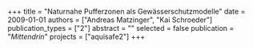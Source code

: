 +++
title = "Naturnahe Pufferzonen als Gewässerschutzmodelle"
date = 2009-01-01
authors = ["Andreas Matzinger", "Kai Schroeder"]
publication_types = ["2"]
abstract = ""
selected = false
publication = "*Mittendrin*"
projects = ["aquisafe2"]
+++

